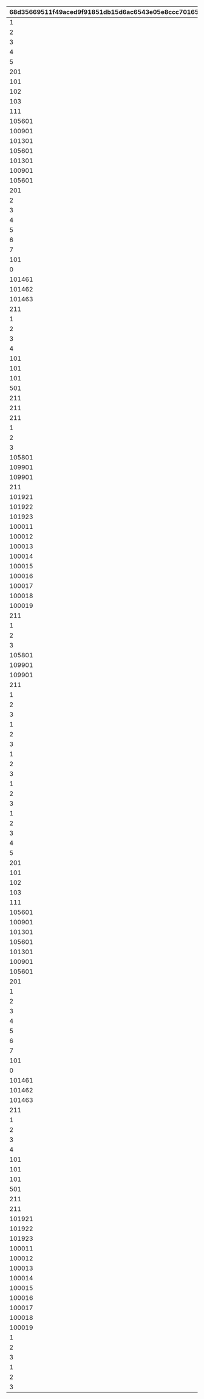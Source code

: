 |68d35669511f49aced9f91851db15d6ac6543e05e8ccc7016581778696e28244|2538d9d503a7827f50139f1a2b6219a81f43d570c7578e1f0b010fe65861099f|6cc85ccfe73c9d9735ee50409665bfa41a6092deac3c3ab764f53c7dc7227afd|9cabf66bcd9de8a4b9867849fd3b6bdbb4f88efa9b02706d5cbd889ddce88ef9|ccc6f4d177edcb89d1169b3dd85e9d8191bfe2b39f7104d531b2a54ec64da7e4|f2d510dddc76eeeedb6276196e153a9c19177a03931949b82bbb2104cda1b315|
| --- | --- | --- | --- | --- | --- |
|1|1|0|10008001|10008103|10008|
|2|1|0|10008002|10008104|10008|
|3|1|0|10008003|10008105|10008|
|4|1|0|10008004|10008107|10008|
|5|1|0|10008005|10008111|10008|
|201|2|0|10008006|0|10008|
|101|201|0|10008201|10008105|10008|
|102|201|0|10008202|10008107|10008|
|103|201|0|10008203|10008111|10008|
|111|202|0|10008204|10008115|10008|
|105601|101|0|10008301|0|10008|
|100901|101|0|10008302|10008103|10008|
|101301|101|0|10008303|10008104|10008|
|105601|101|0|10008304|10008105|10008|
|101301|101|0|10008305|10008107|10008|
|100901|101|0|10008306|10008111|10008|
|105601|102|0|10008307|0|10008|
|201|2|0|10010001|0|10010|
|2|1|0|10010002|10010112|10010|
|3|1|0|10010003|10010115|10010|
|4|1|0|10010004|10010103|10010|
|5|1|0|10010005|10010105|10010|
|6|1|0|10010006|10010107|10010|
|7|1|0|10010007|10010109|10010|
|101|211|0|10010201|10010112|10010|
|0|211|0|10010202|10010115|10010|
|101461|501|101471|10010501|10010110|10010|
|101462|501|101472|10010502|10010110|10010|
|101463|501|101473|10010503|10010110|10010|
|211|3|0|10010531|1001004|10010|
|1|4|0|10012001|1001201|10012|
|2|4|0|10012002|1001202|10012|
|3|4|0|10012003|1001203|10012|
|4|4|0|10012004|1001204|10012|
|101|5|0|10012301|1001201|10012|
|101|5|0|10012302|1001202|10012|
|101|5|0|10012303|1001203|10012|
|501|6|0|10012401|0|10012|
|211|3|0|10012531|1001204|10012|
|211|3|0|10013531|1001304|10013|
|211|3|0|10015531|1001504|10015|
|1|1|0|10017001|10017102|10017|
|2|1|0|10017002|10017108|10017|
|3|1|0|10017003|10017115|10017|
|105801|101|0|10017301|0|10017|
|109901|101|0|10017302|10017102|10017|
|109901|102|0|10017303|0|10017|
|211|3|0|10017531|1001704|10017|
|101921|501|101931|10021001|10021112|10021|
|101922|501|101932|10021002|10021112|10021|
|101923|501|101933|10021003|10021112|10021|
|100011|501|100351|10021004|10021112|10021|
|100012|501|100352|10021005|10021112|10021|
|100013|501|100353|10021006|10021112|10021|
|100014|501|100354|10021007|10021112|10021|
|100015|501|100355|10021008|10021112|10021|
|100016|501|100356|10021009|10021112|10021|
|100017|501|100357|10021010|10021112|10021|
|100018|501|100358|10021011|10021112|10021|
|100019|501|100359|10021012|10021112|10021|
|211|3|0|10039531|1003904|10039|
|1|1|0|10053001|10053102|10053|
|2|1|0|10053002|10053108|10053|
|3|1|0|10053003|10053115|10053|
|105801|101|0|10053301|0|10053|
|109901|101|0|10053302|10053102|10053|
|109901|102|0|10053303|0|10053|
|211|3|0|10053531|1005304|10053|
|1|1|0|10084001|10084102|10084|
|2|1|0|10084002|10084112|10084|
|3|1|0|10084003|10084115|10084|
|1|1|0|10085001|10085102|10085|
|2|1|0|10085002|10085108|10085|
|3|1|0|10085003|10085115|10085|
|1|1|0|10112001|10112102|10112|
|2|1|0|10112002|10112112|10112|
|3|1|0|10112003|10112115|10112|
|1|1|0|10113001|10113102|10113|
|2|1|0|10113002|10113108|10113|
|3|1|0|10113003|10113115|10113|
|1|1|0|20008001|20008103|20008|
|2|1|0|20008002|20008104|20008|
|3|1|0|20008003|20008105|20008|
|4|1|0|20008004|20008107|20008|
|5|1|0|20008005|20008111|20008|
|201|2|0|20008006|0|20008|
|101|201|0|20008201|20008105|20008|
|102|201|0|20008202|20008107|20008|
|103|201|0|20008203|20008111|20008|
|111|202|0|20008204|20008115|20008|
|105601|101|0|20008301|0|20008|
|100901|101|0|20008302|20008103|20008|
|101301|101|0|20008303|20008104|20008|
|105601|101|0|20008304|20008105|20008|
|101301|101|0|20008305|20008107|20008|
|100901|101|0|20008306|20008111|20008|
|105601|102|0|20008307|0|20008|
|201|2|0|20010001|0|20010|
|1|1|0|20010002|20010110|20010|
|2|1|0|20010003|20010112|20010|
|3|1|0|20010004|20010115|20010|
|4|1|0|20010005|20010103|20010|
|5|1|0|20010006|20010105|20010|
|6|1|0|20010007|20010107|20010|
|7|1|0|20010008|20010109|20010|
|101|211|0|20010201|20010112|20010|
|0|211|0|20010202|20010115|20010|
|101461|501|101471|20010501|20010110|20010|
|101462|501|101472|20010502|20010110|20010|
|101463|501|101473|20010503|20010110|20010|
|211|3|0|20010531|2001004|20010|
|1|4|0|20012001|2001201|20012|
|2|4|0|20012002|2001202|20012|
|3|4|0|20012003|2001203|20012|
|4|4|0|20012004|2001204|20012|
|101|5|0|20012301|2001201|20012|
|101|5|0|20012302|2001202|20012|
|101|5|0|20012303|2001203|20012|
|501|6|0|20012401|0|20012|
|211|3|0|20012531|2001204|20012|
|211|3|0|20014531|2001404|20014|
|101921|501|101931|20016001|20016112|20016|
|101922|501|101932|20016002|20016112|20016|
|101923|501|101933|20016003|20016112|20016|
|100011|501|100351|20016004|20016112|20016|
|100012|501|100352|20016005|20016112|20016|
|100013|501|100353|20016006|20016112|20016|
|100014|501|100354|20016007|20016112|20016|
|100015|501|100355|20016008|20016112|20016|
|100016|501|100356|20016009|20016112|20016|
|100017|501|100357|20016010|20016112|20016|
|100018|501|100358|20016011|20016112|20016|
|100019|501|100359|20016012|20016112|20016|
|1|1|0|20046001|20046102|20046|
|2|1|0|20046002|20046112|20046|
|3|1|0|20046003|20046115|20046|
|1|1|0|20047001|20047102|20047|
|2|1|0|20047002|20047108|20047|
|3|1|0|20047003|20047115|20047|